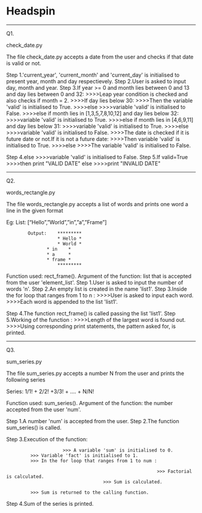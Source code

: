 # Headspin
----------------------------------------------------------------------------------------------------------------------------------------

Q1.  

check_date.py

The file check_date.py accepts a date from the user and checks if that date is valid or not.

Step 1.'current_year', 'current_month' and 'current_day' is initialised to present year, month and day respectievely.
Step 2.User is asked to input day, month and year.
Step 3.If year >= 0 and month lies between 0 and 13 and day lies between 0 and 32:
                  >>>>Leap year condition is checked and also checks if month = 2.
		            >>>>If day lies below 30:
			             >>>>Then the variable 'valid' is initialised to True.
		            >>>>else
                                     >>>>variable 'valid' is initialised to False.
                  >>>>else if month lies in [1,3,5,7,8,10,12] and day lies below 32:
                            >>>>variable 'valid' is initialised to True.
                  >>>>else if month lies in [4,6,9,11] and day lies below 31:
                            >>>>variable 'valid' is initialised to True.
                  >>>>else  
                            >>>>variable 'valid' is initialised to False.
                  >>>>The date is checked if it is future date or not.If it is not a future date:
                            >>>>Then variable 'valid' is initialised to True.
                  >>>>else 
                            >>>>The variable 'valid' is initialised to False.
		
Step 4.else
                  >>>>variable 'valid' is initialised to False.
Step 5.If valid=True
                  >>>>then print "VALID DATE"
       else 
                  >>>>print "INVALID DATE"




----------------------------------------------------------------------------------------------------------------------------------------

Q2. 

words_rectangle.py

The file words_rectangle.py accepts a list of words and prints one word a line in the given format

 Eg:  List: [“Hello”,”World”,”in”,”a”,”Frame”]
 
           
            Output:    *********
                       * Hello *
                       * World *
	               * in    *
	               * a     *
	               * frame *
                       *********
                
		
Function used: rect_frame().
Argument of the function: list that is accepted from the user 'element_list'.
Step 1.User is asked to input the number of words 'n'.
Step 2.An empty list is created in the name 'list1'.
Step 3.Inside the for loop that ranges from 1 to n :
                                                   >>>>User is asked to input each word.
                                                   >>>>Each word is appended to the list 'list1'.
                                               
Step 4.The function rect_frame() is called passing the list 'list1'.
Step 5.Working of the function :
                               >>>>Length of the largest word is found out.
                               >>>>Using corresponding print statements, the pattern asked for, is printed.
                       
                       
                       
                       
                       
                       
----------------------------------------------------------------------------------------------------------------------------------------                  
Q3.

sum_series.py

The file sum_series.py accepts a number N from the user and prints the following series

Series: 1/1! + 2/2! +3/3! + …. + N/N!

Function used: sum_series().
Argument of the function: the number accepted from the user 'num'.

Step 1.A number 'num' is accepted from the user.
Step 2.The function sum_series() is called.

Step 3.Execution of the function:

                         >>> A variable 'sum' is initialised to 0.
			 >>> Variable 'fact' is initialised to 1.
			 >>> In the for loop that ranges from 1 to num :
			 
			                                                >>> Factorial is calculated.
								        >>> Sum is calculated.
								     
			 >>> Sum is returned to the calling function.
			 
Step 4.Sum of the series is printed.

    
   
    
    
   
